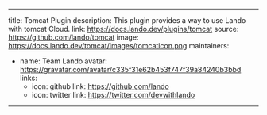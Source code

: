 
---
title: Tomcat Plugin
description: This plugin provides a way to use Lando with tomcat Cloud.
link: https://docs.lando.dev/plugins/tomcat
source: https://github.com/lando/tomcat
image: https://docs.lando.dev/tomcat/images/tomcaticon.png
maintainers:
  - name: Team Lando
    avatar: https://gravatar.com/avatar/c335f31e62b453f747f39a84240b3bbd
    links:
      - icon: github
        link: https://github.com/lando
      - icon: twitter
        link: https://twitter.com/devwithlando
---

